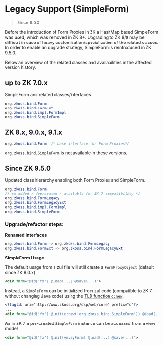 # Legacy Support (SimpleForm)

> Since 9.5.0

Before the introduction of Form Proxies in ZK a HashMap based SimpleForm was used, 
which was removed in ZK 8+. Upgrading to ZK 8/9 may be difficult in case of heavy 
customization/specialization of the related classes. In order to enable an upgrade
strategy, SimpleForm is reintroduced in ZK 9.5.0.

Below an overview of the related classes and availabilities in the affected version 
history.

## up to ZK 7.0.x

SimpleForm and related classes/interfaces

```java
org.zkoss.bind.Form
org.zkoss.bind.FormExt
org.zkoss.bind.impl.FormImpl
org.zkoss.bind.SimpleForm
```
## ZK 8.x, 9.0.x, 9.1.x

```java
org.zkoss.bind.Form  /* base interface for Form Proxies*/
```

`org.zkoss.bind.SimpleForm` is not available in these versions.

## Since ZK 9.5.0

Updated class hierarchy enabling both Form Proxies and SimpleForm.

```java
org.zkoss.bind.Form
/* re-added / deprecated / available for ZK 7 compatibility */
org.zkoss.bind.FormLegacy
org.zkoss.bind.FormLegacyExt
org.zkoss.bind.impl.FormImpl
org.zkoss.bind.SimpleForm
```

### Upgrade/refactor steps:

**Renamed interfaces**

```java
org.zkoss.bind.Form -> org.zkoss.bind.FormLegacy
org.zkoss.bind.FormExt -> org.zkoss.bind.FormLegacyExt
```

**SimpleForm Usage**

The default usage from a zul file will still create a `FormProxyObject` (default since ZK 8.0.x)

```xml
<div form="@id('fx') @load(...) @save(...)">
```

Instead, a `SimpleForm` can be initialized from zul code (compatible to ZK 7 - without changing Java code) using the 
[TLD function `c:new`](zuml_ref/EL_Expressions/Core_Methods/new).

```xml
<?taglib uri="http://www.zkoss.org/dsp/web/core" prefix="c"?>
...
<div form="@id('fx') @init(c:new('org.zkoss.bind.SimpleForm')) @load(...) @save(...)">
```

As in ZK 7 a pre-created `SimpleForm` instance can be accessed from a view model.

```xml
<div form="@id('fx') @init(vm.myForm) @load(...) @save(...)">
```
